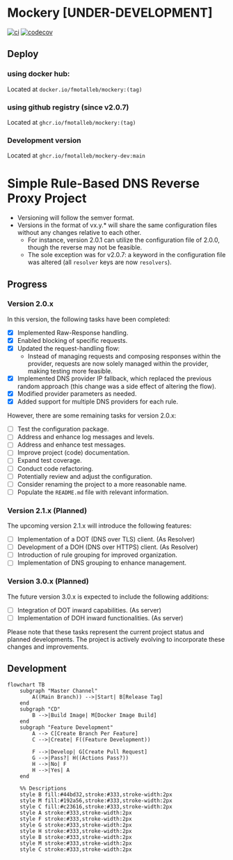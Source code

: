 # Mockery [**UNDER-DEVELOPMENT**]

[![ci](https://github.com/FMotalleb/mockery/actions/workflows/ci.yml/badge.svg)](https://github.com/FMotalleb/mockery/actions/workflows/ci.yml)
[![codecov](https://codecov.io/gh/FMotalleb/mockery/branch/main/graph/badge.svg?token=MPZZYK0LUJ)](https://codecov.io/gh/FMotalleb/mockery)

## Deploy
### using docker hub:
Located at `docker.io/fmotalleb/mockery:(tag)` 

### using github registry (since v2.0.7)
Located at `ghcr.io/fmotalleb/mockery:(tag)` 

### Development version
Located at `ghcr.io/fmotalleb/mockery-dev:main`

# Simple Rule-Based DNS Reverse Proxy Project
* Versioning will follow the semver format.
* Versions in the format of vx.y.* will share the same configuration files without any changes relative to each other.
  * For instance, version 2.0.1 can utilize the configuration file of 2.0.0, though the reverse may not be feasible.
  * The sole exception was for v2.0.7: a keyword in the configuration file was altered (all `resolver` keys are now `resolvers`).
## Progress
### Version 2.0.x
In this version, the following tasks have been completed:
- [X] Implemented Raw-Response handling.
- [X] Enabled blocking of specific requests.
- [X] Updated the request-handling flow:
  - Instead of managing requests and composing responses within the provider, requests are now solely managed within the provider, making testing more feasible.
- [X] Implemented DNS provider IP fallback, which replaced the previous random approach (this change was a side effect of altering the flow).
- [X] Modified provider parameters as needed.
- [X] Added support for multiple DNS providers for each rule.

However, there are some remaining tasks for version 2.0.x:
- [ ] Test the configuration package.
- [ ] Address and enhance log messages and levels.
- [ ] Address and enhance test messages.
- [ ] Improve project (code) documentation.
- [ ] Expand test coverage.
- [ ] Conduct code refactoring.
- [ ] Potentially review and adjust the configuration.
- [ ] Consider renaming the project to a more reasonable name.
- [ ] Populate the `README.md` file with relevant information.

### Version 2.1.x (Planned)
The upcoming version 2.1.x will introduce the following features:
- [ ] Implementation of a DOT (DNS over TLS) client. (As Resolver)
- [ ] Development of a DOH (DNS over HTTPS) client. (As Resolver)
- [ ] Introduction of rule grouping for improved organization.
- [ ] Implementation of DNS grouping to enhance management.

### Version 3.0.x (Planned)
The future version 3.0.x is expected to include the following additions:
- [ ] Integration of DOT inward capabilities. (As server)
- [ ] Implementation of DOH inward functionalities. (As server)

Please note that these tasks represent the current project status and planned developments. The project is actively evolving to incorporate these changes and improvements.


## Development

```mermaid
flowchart TB
    subgraph "Master Channel"
        A((Main Branch)) -->|Start| B[Release Tag]
    end
    subgraph "CD"
        B -->|Build Image| M[Docker Image Build]
    end
    subgraph "Feature Development"
        A --> C[Create Branch Per Feature]
        C -->|Create| F((Feature Development))

        F -->|Develop| G[Create Pull Request]
        G -->|Pass?| H((Actions Pass?))
        H -->|No| F
        H -->|Yes| A
    end

    %% Descriptions
    style B fill:#44bd32,stroke:#333,stroke-width:2px
    style M fill:#192a56,stroke:#333,stroke-width:2px
    style C fill:#c23616,stroke:#333,stroke-width:2px
    style A stroke:#333,stroke-width:2px
    style F stroke:#333,stroke-width:2px
    style G stroke:#333,stroke-width:2px
    style H stroke:#333,stroke-width:2px
    style B stroke:#333,stroke-width:2px
    style M stroke:#333,stroke-width:2px
    style C stroke:#333,stroke-width:2px
```
